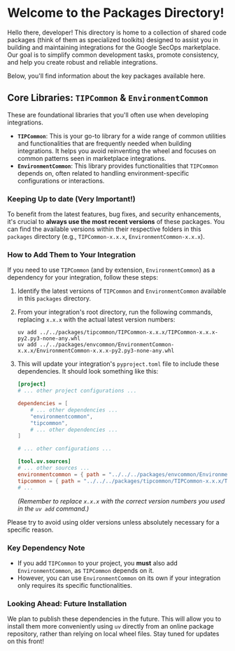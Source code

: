 # Welcome to the Packages Directory!

Hello there, developer! This directory is home to a collection of shared code packages (think of
them as specialized
toolkits) designed to assist you in building and maintaining integrations for the Google SecOps
marketplace. Our goal is
to simplify common development tasks, promote consistency, and help you create robust and reliable
integrations.

Below, you'll find information about the key packages available here.

## Core Libraries: `TIPCommon` & `EnvironmentCommon`

These are foundational libraries that you'll often use when developing integrations.

* **`TIPCommon`**: This is your go-to library for a wide range of common utilities and
  functionalities that are
  frequently needed when building integrations. It helps you avoid reinventing the wheel and focuses
  on common patterns
  seen in marketplace integrations.
* **`EnvironmentCommon`**: This library provides functionalities that `TIPCommon` depends on, often
  related to handling
  environment-specific configurations or interactions.

### Keeping Up to date (Very Important!)

To benefit from the latest features, bug fixes, and security enhancements, it's crucial to **always
use the most recent
versions** of these packages. You can find the available versions within their respective folders in
this `packages`
directory (e.g., `TIPCommon-x.x.x`, `EnvironmentCommon-x.x.x`).

### How to Add Them to Your Integration

If you need to use `TIPCommon` (and by extension, `EnvironmentCommon`) as a dependency for your
integration, follow
these steps:

1. Identify the latest versions of `TIPCommon` and `EnvironmentCommon` available in this `packages`
   directory.
2. From your integration's root directory, run the following commands, replacing `x.x.x` with the
   actual latest version
   numbers:

   ```shell
   uv add ../../packages/tipcommon/TIPCommon-x.x.x/TIPCommon-x.x.x-py2.py3-none-any.whl
   uv add ../../packages/envcommon/EnvironmentCommon-x.x.x/EnvironmentCommon-x.x.x-py2.py3-none-any.whl
   ```

3. This will update your integration's `pyproject.toml` file to include these dependencies. It
   should look something
   like this:

   ```toml
   [project]
   # ... other project configurations ...

   dependencies = [
       # ... other dependencies ...
       "environmentcommon",
       "tipcommon",
       # ... other dependencies ...
   ]

   # ... other configurations ...

   [tool.uv.sources]
   # ... other sources ...
   environmentcommon = { path = "../../../packages/envcommon/EnvironmentCommon-x.x.x/EnvironmentCommon-x.x.x-py2.py3-none-any.whl" }
   tipcommon = { path = "../../../packages/tipcommon/TIPCommon-x.x.x/TIPCommon-x.x.x-py2.py3-none-any.whl" }
   # ...
   ```
   *(Remember to replace `x.x.x` with the correct version numbers you used in the `uv add`
   command.)*

Please try to avoid using older versions unless absolutely necessary for a specific reason.

### Key Dependency Note

* If you add `TIPCommon` to your project, you **must** also add `EnvironmentCommon`, as `TIPCommon`
  depends on it.
* However, you can use `EnvironmentCommon` on its own if your integration only requires its specific
  functionalities.

### Looking Ahead: Future Installation

We plan to publish these dependencies in the future. This will allow you to install them more
conveniently using `uv`
directly from an online package repository, rather than relying on local wheel files. Stay tuned for
updates on this
front!

